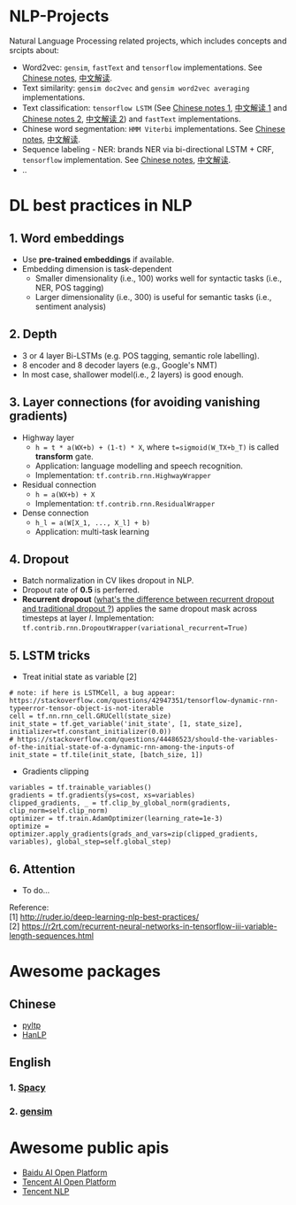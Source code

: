 # NLP-Projects
Natural Language Processing related projects, which includes concepts and srcipts about:
- Word2vec: `gensim`, `fastText` and `tensorflow` implementations. See [Chinese notes](http://url.cn/5PKmy7W), [中文解读](http://url.cn/5PKmy7W).
- Text similarity: `gensim doc2vec` and `gensim word2vec averaging` implementations. 
- Text classification: `tensorflow LSTM` (See [Chinese notes 1](http://url.cn/5cLDOQI), [中文解读 1](http://url.cn/5cLDOQI) and [Chinese notes 2](http://url.cn/5w5VbaI), [中文解读 2](http://url.cn/5w5VbaI)) and `fastText` implementations. 
- Chinese word segmentation: `HMM Viterbi` implementations. See [Chinese notes](http://url.cn/5x4KR8u), [中文解读](http://url.cn/5x4KR8u).
- Sequence labeling - NER: brands NER via bi-directional LSTM + CRF, `tensorflow` implementation. See [Chinese notes](http://url.cn/5fcC754), [中文解读](http://url.cn/5fcC754).
- ..

# DL best practices in NLP
## 1. Word embeddings
- Use **pre-trained embeddings** if available. 
- Embedding dimension is task-dependent
	- Smaller dimensionality (i.e., 100) works well for syntactic tasks (i.e., NER, POS tagging)
	- Larger dimensionality (i.e., 300) is useful for semantic tasks (i.e., sentiment analysis)

## 2. Depth
- 3 or 4 layer Bi-LSTMs (e.g. POS tagging, semantic role labelling). 
- 8 encoder and 8 decoder layers (e.g., Google's NMT)
- In most case, shallower model(i.e., 2 layers) is good enough.

## 3. Layer connections (for avoiding vanishing gradients)
- Highway layer
	- `h = t * a(WX+b) + (1-t) * X`, where `t=sigmoid(W_TX+b_T)` is called **transform** gate.
	- Application: language modelling and speech recognition.
	- Implementation: `tf.contrib.rnn.HighwayWrapper`
- Residual connection
	- `h = a(WX+b) + X`
	- Implementation: `tf.contrib.rnn.ResidualWrapper`
- Dense connection
	- `h_l = a(W[X_1, ..., X_l] + b)`
	- Application: multi-task learning
## 4. Dropout
- Batch normalization in CV likes dropout in NLP.
- Dropout rate of **0.5** is perferred.
- **Recurrent dropout** ([what's the difference between recurrent dropout and traditional dropout ?](https://stackoverflow.com/questions/47415036/tensorflow-how-to-use-variational-recurrent-dropout-correctly)) applies the same dropout mask across timesteps at layer *l*. Implementation: `tf.contrib.rnn.DropoutWrapper(variational_recurrent=True)`

## 5. LSTM tricks
- Treat initial state as variable [2]
```
# note: if here is LSTMCell, a bug appear: https://stackoverflow.com/questions/42947351/tensorflow-dynamic-rnn-typeerror-tensor-object-is-not-iterable
cell = tf.nn.rnn_cell.GRUCell(state_size)
init_state = tf.get_variable('init_state', [1, state_size], initializer=tf.constant_initializer(0.0))
# https://stackoverflow.com/questions/44486523/should-the-variables-of-the-initial-state-of-a-dynamic-rnn-among-the-inputs-of
init_state = tf.tile(init_state, [batch_size, 1])
```
- Gradients clipping
```
variables = tf.trainable_variables()
gradients = tf.gradients(ys=cost, xs=variables)
clipped_gradients, _ = tf.clip_by_global_norm(gradients, clip_norm=self.clip_norm)
optimizer = tf.train.AdamOptimizer(learning_rate=1e-3)
optimize = optimizer.apply_gradients(grads_and_vars=zip(clipped_gradients, variables), global_step=self.global_step)
```

## 6. Attention
- To do...

Reference:  
[1] http://ruder.io/deep-learning-nlp-best-practices/  
[2] https://r2rt.com/recurrent-neural-networks-in-tensorflow-iii-variable-length-sequences.html


# Awesome packages
## Chinese
- [pyltp](http://pyltp.readthedocs.io/zh_CN/develop/api.html)
- [HanLP](http://hanlp.linrunsoft.com/index.html)

## English
### 1. [Spacy](https://spacy.io)
### 2. [gensim](https://radimrehurek.com/gensim/)

# Awesome public apis
- [Baidu AI Open Platform](https://ai.baidu.com/)
- [Tencent AI Open Platform](https://ai.qq.com/)
- [Tencent NLP](http://nlp.qq.com/)
